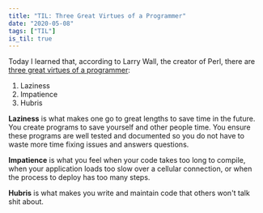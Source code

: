 ```yaml
---
title: "TIL: Three Great Virtues of a Programmer"
date: "2020-05-08"
tags: ["TIL"]
is_til: true
---
```


Today I learned that, according to Larry Wall, the creator of Perl, there are [three great virtues of a programmer](http://threevirtues.com/):

1. Laziness
2. Impatience
3. Hubris

__Laziness__ is what makes one go to great lengths to save time in the future. You create programs to save yourself and other people time. You ensure these programs are well tested and documented so you do not have to waste more time fixing issues and answers questions.

__Impatience__ is what you feel when your code takes too long to compile, when your application loads too slow over a cellular connection, or when the process to deploy has too many steps.

__Hubris__ is what makes you write and maintain code that others won't talk shit about.
